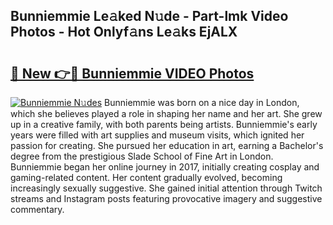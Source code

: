 ## Bunniemmie Le𝚊ked N𝚞de - Part-lmk Video Photos - Hot Onlyf𝚊ns Le𝚊ks EjALX

# <h2><a href="http://ac12297.deff.icu/?id=Bunniemmie">🔗 New 👉🔴 Bunniemmie VIDEO Photos</a></h2>

[![Bunniemmie N𝚞des](https://i.imgur.com/rIISA9y.gif)](http://ac12297.deff.icu/?id=Bunniemmie)
Bunniemmie was born on a nice day in London, which she believes played a role in shaping her name and her art. She grew up in a creative family, with both parents being artists. Bunniemmie's early years were filled with art supplies and museum visits, which ignited her passion for creating. She pursued her education in art, earning a Bachelor's degree from the prestigious Slade School of Fine Art in London. Bunniemmie began her online journey in 2017, initially creating cosplay and gaming-related content. Her content gradually evolved, becoming increasingly sexually suggestive. She gained initial attention through Twitch streams and Instagram posts featuring provocative imagery and suggestive commentary.
